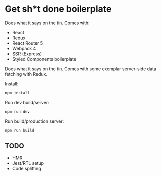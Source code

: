 # Get sh*t done boilerplate 

Does what it says on the tin. Comes with: 
- React
- Redux
- React Router 5
- Webpack 4
- SSR (Express)
- Styled Components boilerplate

Does what it says on the tin. Comes with some exemplar server-side data fetching with Redux.

Install:
```bash
npm install
```

Run dev build/server:
```bash
npm run dev
```

Run build/production server:
```bash
npm run build
```

## TODO
- HMR
- Jest/RTL setup
- Code splitting
